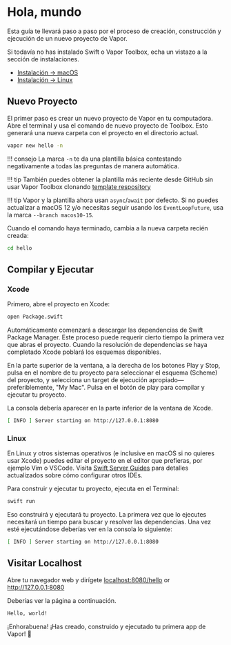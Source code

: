 # Hola, mundo

Esta guía te llevará paso a paso por el proceso de creación, construcción y ejecución de un nuevo proyecto de Vapor.

Si todavía no has instalado Swift o Vapor Toolbox, echa un vistazo a la sección de instalaciones.

- [Instalación &rarr; macOS](../install/macos.md)
- [Instalación &rarr; Linux](../install/linux.md)

## Nuevo Proyecto

El primer paso es crear un nuevo proyecto de Vapor en tu computadora. Abre el terminal y usa el comando de nuevo proyecto de Toolbox. Esto generará una nueva carpeta con el proyecto en el directorio actual.

```sh
vapor new hello -n
```

!!! consejo
	La marca `-n` te da una plantilla básica contestando negativamente a todas las preguntas de manera automática.

!!! tip
    También puedes obtener la plantilla más reciente desde GitHub sin usar Vapor Toolbox clonando [template respository](https://github.com/vapor/template-bare)

!!! tip
	Vapor y la plantilla ahora usan `async`/`await` por defecto.
	Si no puedes actualizar a macOS 12 y/o necesitas seguir usando los `EventLoopFuture`, 
	usa la marca `--branch macos10-15`.

Cuando el comando haya terminado, cambia a la nueva carpeta recién creada:


```sh
cd hello
```

## Compilar y Ejecutar

### Xcode

Primero, abre el proyecto en Xcode:

```sh
open Package.swift
```

Automáticamente comenzará a descargar las dependencias de Swift Package Manager. Este proceso puede requerir cierto tiempo la primera vez que abras el proyecto. Cuando la resolución de dependencias se haya completado Xcode poblará los esquemas disponibles. 

En la parte superior de la ventana, a la derecha de los botones Play y Stop, pulsa en el nombre de tu proyecto para seleccionar el esquema (Scheme) del proyecto, y selecciona un target de ejecución apropiado—preferiblemente, "My Mac". Pulsa en el botón de play para compilar y ejecutar tu proyecto.

La consola debería aparecer en la parte inferior de la ventana de Xcode.

```sh
[ INFO ] Server starting on http://127.0.0.1:8080
```

### Linux

En Linux y otros sistemas operativos (e inclusive en macOS si no quieres usar Xcode) puedes editar el proyecto en el editor que prefieras, por ejemplo Vim o VSCode. Visita [Swift Server Guides](https://github.com/swift-server/guides/blob/main/docs/setup-and-ide-alternatives.md) para detalles actualizados sobre cómo configurar otros IDEs.

Para construir y ejecutar tu proyecto, ejecuta en el Terminal:

```sh
swift run
```

Eso construirá y ejecutará tu proyecto. La primera vez que lo ejecutes necesitará un tiempo para buscar y resolver las dependencias. Una vez esté ejecutándose deberías ver en la consola lo siguiente:

```sh
[ INFO ] Server starting on http://127.0.0.1:8080
```

## Visitar Localhost

Abre tu navegador web y dirígete <a href="http://localhost:8080/hello" target="_blank">localhost:8080/hello</a> or <a href="http://127.0.0.1:8080" target="_blank">http://127.0.0.1:8080</a>

Deberías ver la página a continuación.

```html
Hello, world!
```

¡Enhorabuena! ¡Has creado, construido y ejecutado tu primera app de Vapor! 🎉
